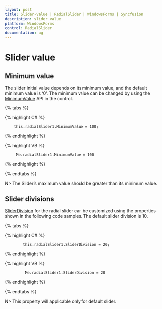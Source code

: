 ```yaml
---
layout: post
title: Slider-value | RadialSlider | WindowsForms | Syncfusion
description: slider value
platform: WindowsForms
control: RadialSlider 
documentation: ug
---
```


# Slider value

## Minimum value

The slider initial value depends on its minimum value, and the default minimum value is ‘0’. The minimum value can be changed by using the [MinimumValue](https://help.syncfusion.com/cr/windowsforms/Syncfusion.Tools.Windows~Syncfusion.Windows.Forms.Tools.RadialSlider~MinimumValue.html) API in the control.

{% tabs %}

{% highlight C# %}

        this.radialSlider1.MinimumValue = 100;

{% endhighlight %}



{% highlight VB %}

         Me.radialSlider1.MinimumValue = 100

{% endhighlight %}

{% endtabs %}

N> The Slider’s maximum value should be greater than its minimum value.

## Slider divisions

[SliderDivision](https://help.syncfusion.com/cr/windowsforms/Syncfusion.Tools.Windows~Syncfusion.Windows.Forms.Tools.RadialSlider~SliderDivision.html) for the radial slider can be customized using the properties shown in the following code samples. The default slider division is 10.

{% tabs %}

{% highlight C# %}

            this.radialSlider1.SliderDivision = 20;

{% endhighlight %}


{% highlight VB %}

             Me.radialSlider1.SliderDivision = 20

{% endhighlight %}

{% endtabs %}

N> This property will applicable only for default slider.


